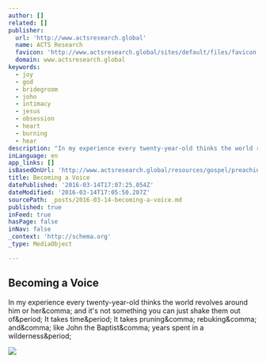 ```yaml
---
author: []
related: []
publisher:
  url: 'http://www.actsresearch.global'
  name: ACTS Research
  favicon: 'http://www.actsresearch.global/sites/default/files/favicon.png'
  domain: www.actsresearch.global
keywords:
  - joy
  - god
  - bridegroom
  - john
  - intimacy
  - jesus
  - obsession
  - heart
  - burning
  - hear
description: "In my experience every twenty-year-old thinks the world revolves around him or her, and it's not something you can just shake them out of. It takes time. It takes pruning, rebuking, and, like John the Baptist, years spent in a wilderness."
inLanguage: en
app_links: []
isBasedOnUrl: 'http://www.actsresearch.global/resources/gospel/preaching-power/becoming-voice'
title: Becoming a Voice
datePublished: '2016-03-14T17:07:25.054Z'
dateModified: '2016-03-14T17:05:50.207Z'
sourcePath: _posts/2016-03-14-becoming-a-voice.md
published: true
inFeed: true
hasPage: false
inNav: false
_context: 'http://schema.org'
_type: MediaObject

---
```

<article style=""><h1>Becoming a Voice</h1><p>In my experience every twenty-year-old thinks the world revolves around him or her&amp;comma; and it's not something you can just shake them out of&amp;period; It takes time&amp;period; It takes pruning&amp;comma; rebuking&amp;comma; and&amp;comma; like John the Baptist&amp;comma; years spent in a wilderness&amp;period;</p><img src="http://www.actsresearch.global/sites/default/files/styles/social_media/public/field/image/AR_0504B_364_0.jpg?itok=ROBqdcz_" /></article>